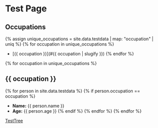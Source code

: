 # Test Page

## Occupations
{% assign unique_occupations = site.data.testdata | map: "occupation" | uniq %}
{% for occupation in unique_occupations %}
- [{{ occupation }}](#{{ occupation | slugify }})
{% endfor %}

{% for occupation in unique_occupations %}
## {{ occupation }}
{% for person in site.data.testdata %}
{% if person.occupation == occupation %}
- **Name:** {{ person.name }}
- **Age:** {{ person.age }}
{% endif %}
{% endfor %}
{% endfor %}

[TestTree](testTree.md)
